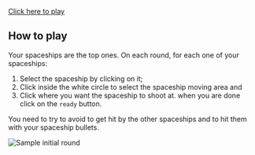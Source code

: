 [Click here to play](https://zealous-lichterman-adc5bd.netlify.com/)


## How to play

Your spaceships are the top ones. On each round, for each one of your spaceships:
1. Select the spaceship by clicking on it;
2. Click inside the white circle to select the spaceship moving area and
3. Click where you want the spaceship to shoot at.
when you are done click on the `ready` button.

You need to try to avoid to get hit by the other spaceships and to hit them with your spaceship bullets. 

![Sample initial round](/docs/sample_initial_rorund.gif)

